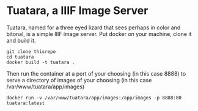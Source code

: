 # Tuatara, a IIIF Image Server

Tuatara, named for a three eyed lizard that sees perhaps in color and bitonal, is a simple IIIF image server.  Put docker on your machine, clone it and build it.

```
git clone thisrepo
cd tuatara
docker build -t tuatara .
```

Then run the container at a port of your choosing (in this case 8888) to serve a directory of images of your choosing (in this case /var/www/tuatara/app/images)

```docker run -v /var/www/tuatara/app/images:/app/images -p 8888:80 tuatara:latest```
